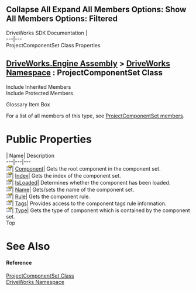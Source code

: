 Collapse All Expand All Members Options: Show All  Members Options: Filtered   
---  
DriveWorks SDK Documentation  |   
---|---  
ProjectComponentSet Class Properties   
  
[DriveWorks.Engine Assembly](topic2156.md) > [DriveWorks Namespace](topic2159.md) : ProjectComponentSet Class  
---  
  
Include Inherited Members    
Include Protected Members    


Glossary Item Box

For a list of all members of this type, see [ProjectComponentSet members](topic4107.md).

# Public Properties

| Name| Description  
---|---|---  
![Public Property](dotnetimages/publicProperty.gif)| [Component](topic4115.md)| Gets the root component in the component set.   
![Public Property](dotnetimages/publicProperty.gif)| [Index](topic4116.md)| Gets the index of the component set.   
![Public Property](dotnetimages/publicProperty.gif)| [IsLoaded](topic4117.md)| Determines whether the component has been loaded.   
![Public Property](dotnetimages/publicProperty.gif)| [Name](topic4118.md)| Gets/sets the name of the component set.   
![Public Property](dotnetimages/publicProperty.gif)| [Rule](topic4119.md)| Gets the component rule.   
![Public Property](dotnetimages/publicProperty.gif)| [Tags](topic4120.md)| Provides access to the component tags rule information.   
![Public Property](dotnetimages/publicProperty.gif)| [Type](topic4121.md)| Gets the type of component which is contained by the component set.   
Top

# See Also

#### Reference

[ProjectComponentSet Class](topic4106.md)   
[DriveWorks Namespace](topic2159.md)


